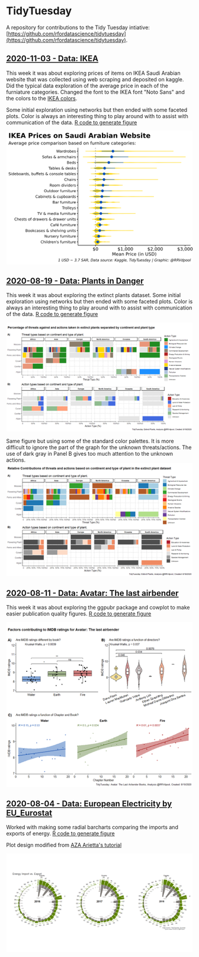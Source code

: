 # TidyTuesday

A repository for contributions to the Tidy Tuesday intiative: [https://github.com/rfordatascience/tidytuesday](https://github.com/rfordatascience/tidytuesday). 

## [2020-11-03 - Data: IKEA](https://github.com/rfordatascience/tidytuesday/tree/master/data/2020/2020-11-03/readme.md)

This week it was about exploring prices of items on IKEA Saudi Arabian website that was collected using web scraping and deposited on kaggle. Did the typical data exploration of the average price in each of the furniature categories. Changed the font to the IKEA font "Noto Sans" and the colors to the [IKEA colors](https://brandpalettes.com/ikea-logo-color-codes). 

 Some initial exploration using networks but then ended with some faceted plots. Color is always an interesting thing to play around with to assist with communication of the data. [R code to generate figure](/20201103_IKEA.R)

![Average price in each furniture category](/20201103_TidyTuesday_IKEA.png "Average prices")


## [2020-08-19 - Data: Plants in Danger](https://github.com/rfordatascience/tidytuesday/blob/master/data/2020/2020-08-18/readme.md)

This week it was about exploring the extinct plants dataset. Some initial exploration using networks but then ended with some faceted plots. Color is always an interesting thing to play around with to assist with communication of the data. [R code to generate figure](/2020818_ExtinctPlants_clean.R)

![Threats and Actions taken in the extinct plants dataset](/20200818_ExtinctPlants_color.png "Threats and Actions taken in the extinct plants dataset")

Same figure but using some of the standard color palettes. It is more difficult to ignore the part of the graph for the unknown threats/actions. The use of dark gray in Panel B gives too much attention to the unknown actions. 
![Threats and Actions taken in the extinct plants dataset - standard palettes](/20200818_ExtinctPlants.png "Threats and Actions taken in the extinct plants datasetr - standard palettes")


## [2020-08-11 - Data: Avatar: The last airbender](https://github.com/rfordatascience/tidytuesday/blob/master/data/2020/2020-08-11/readme.md)

This week it was about exploring the ggpubr package and cowplot to make easier publication quality figures. [R code to generate figure](/20200810_AvatarLastAirbender_clean.R)

![Factors contributing to IMDB ratings for Avatar: The last airbender](/20200811_Avatar_airbender.png "Factors contributing to IMDB ratings for Avatar: The last airbender")



## [2020-08-04 - Data: European Electricity by EU_Eurostat](https://github.com/rfordatascience/tidytuesday/blob/master/data/2020/2020-08-04/readme.md)

Worked with making some radial barcharts comparing the imports and exports of energy. [R code to generate figure](/20200803_Energy_clean.R)

Plot design modified from [AZA Arietta's tutorial](https://www.azandisresearch.com/2019/07/19/create-a-radial-mirrored-barplot-with-ggplot/)

![European Energy plots for imports and exports based on country for 2016, 2017 and 2018](/20200803_Energy_plot.png "European Import vs. Export Energy")



